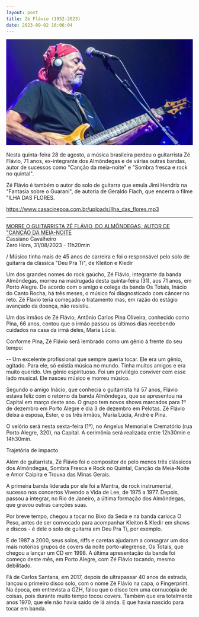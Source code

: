 ```yaml
---
layout: post
title: Zé Flávio (1952-2023)
date: 2023-09-02 16:06:04
---
```

![](/uploads/ze-flavio.jpg)

Nesta quinta-feira 28 de agosto, a música brasileira perdeu o guitarrista Zé Flávio, 71 anos, ex-integrante dos Almôndegas e de várias outras bandas, autor de sucessos como "Canção da meia-noite" e "Sombra fresca e rock no quintal".

Zé Flávio é também o autor do solo de guitarra que emula Jimi Hendrix na "Fantasia sobre o Guarani", de autoria de Geraldo Flach, que encerra o filme "ILHA DAS FLORES.

<https://www.casacinepoa.com.br/uploads/Ilha_das_flores.mp3>

- - -

[MORRE O GUITARRISTA ZÉ FLÁVIO, DO ALMÔNDEGAS, AUTOR DE "CANÇÃO DA MEIA-NOITE](https://gauchazh.clicrbs.com.br/cultura-e-lazer/musica/noticia/2023/08/morre-o-guitarrista-ze-flavio-do-almondegas-autor-de-cancao-da-meia-noite-cllz8yi1e004a015xfoiwk7rb.html)\
Cassiano Cavalheiro\
Zero Hora, 31/08/2023 - 11h20min

/ Músico tinha mais de 45 anos de carreira e foi o responsável pelo solo de guitarra da clássica "Deu Pra Ti", de Kleiton e Kledir

Um dos grandes nomes do rock gaúcho, Zé Flávio, integrante da banda Almôndegas, morreu na madrugada desta quinta-feira (31), aos 71 anos, em Porto Alegre. De acordo com o amigo e colega da banda Os Totais, Inácio do Canto Rocha, há três meses, o músico foi diagnosticado com câncer no reto. Zé Flavio teria começado o tratamento mas, em razão do estágio avançado da doença, não resistiu. 

Um dos irmãos de Zé Flávio, Antônio Carlos Pina Oliveira, conhecido como Pina, 66 anos, contou que o irmão passou os últimos dias recebendo cuidados na casa da irmã deles, Maria Lúcia. 

Conforme Pina, Zé Flávio será lembrado como um gênio à frente do seu tempo: 

\-- Um excelente profissional que sempre queria tocar. Ele era um gênio, agitado. Para ele, só existia música no mundo. Tinha muitos amigos e era muito querido. Um gênio espirituoso. Foi um privilégio conviver com esse lado musical. Ele nasceu músico e morreu músico.

Segundo o amigo Inácio, que conhecia o guitarrista há 57 anos, Flávio estava feliz com o retorno da banda Almôndegas, que se apresentou na Capital em março deste ano. O grupo tem novos shows marcados para 1º de dezembro em Porto Alegre e dia 3 de dezembro em Pelotas. Zé Flávio deixa a esposa, Ester, e os três irmãos, Maria Lúcia, André e Pina.

O velório será nesta sexta-feira (1º), no Angelus Memorial e Crematório (rua Porto Alegre, 320), na Capital. A cerimônia será realizada entre 12h30min e 14h30min.

Trajetória de impacto

Além de guitarrista, Zé Flávio foi o compositor de pelo menos três clássicos dos Almôndegas, Sombra Fresca e Rock no Quintal, Canção da Meia-Noite e Amor Caipira e Trouxa das Minas Gerais.

A primeira banda liderada por ele foi a Mantra, de rock instrumental, sucesso nos concertos Vivendo a Vida de Lee, de 1975 a 1977. Depois, passou a integrar, no Rio de Janeiro, a última formação dos Almôndegas, que gravou outras canções suas.

Por breve tempo, chegou a tocar no Bixo da Seda e na banda carioca O Peso, antes de ser convocado para acompanhar Kleiton & Kledir em shows e discos - é dele o solo de guitarra em Deu Pra Ti, por exemplo. 

E de 1987 a 2000, seus solos, riffs e caretas ajudaram a consagrar um dos mais notórios grupos de covers da noite porto-alegrense, Os Totais, que chegou a lançar um CD em 1998. A última apresentação da banda foi começo deste mês, em Porto Alegre, com Zé Flávio tocando, mesmo debilitado.

Fã de Carlos Santana, em 2017, depois de ultrapassar 40 anos de estrada, lançou o primeiro disco solo, com o nome Zé Flávio na capa, o Fingerprint. Na época, em entrevista a GZH, falou que o disco tem uma cornucópia de coisas, pois durante muito tempo tocou covers. Também que era totalmente anos 1970, que ele não havia saído de lá ainda. E que havia nascido para tocar em banda.